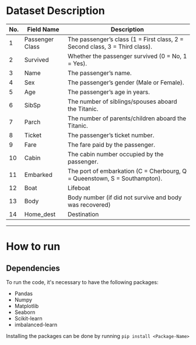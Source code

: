 # Dataset Description

| No. | Field Name | Description |
| --- | ---------- | ----------- |
| 1   | Passenger Class | The passenger’s class (1 = First class, 2 = Second class, 3 = Third class). |
| 2   | Survived   | Whether the passenger survived (0 = No, 1 = Yes). |
| 3   | Name       | The passenger’s name. |
| 4   | Sex        | The passenger’s gender (Male or Female). |
| 5   | Age        | The passenger’s age in years. |
| 6   | SibSp      | The number of siblings/spouses aboard the Titanic. |
| 7   | Parch      | The number of parents/children aboard the Titanic. |
| 8   | Ticket     | The passenger’s ticket number. |
| 9  | Fare       | The fare paid by the passenger. |
| 10  | Cabin      | The cabin number occupied by the passenger. |
| 11  | Embarked   | The port of embarkation (C = Cherbourg, Q = Queenstown, S = Southampton). |
| 12  | Boat       | Lifeboat |
| 13  | Body       | Body number (if did not survive and body was recovered) |
| 14  | Home_dest  | Destination |

--- 

# How to run

## Dependencies

To run the code, it's necessary to have the following packages: 

- Pandas
- Numpy
- Matplotlib
- Seaborn
- Scikit-learn
- imbalanced-learn

Installing the packages can be done by running `pip install <Package-Name>`